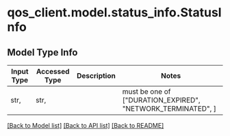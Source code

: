 # qos_client.model.status_info.StatusInfo

## Model Type Info
Input Type | Accessed Type | Description | Notes
------------ | ------------- | ------------- | -------------
str,  | str,  |  | must be one of ["DURATION_EXPIRED", "NETWORK_TERMINATED", ] 

[[Back to Model list]](../../README.md#documentation-for-models) [[Back to API list]](../../README.md#documentation-for-api-endpoints) [[Back to README]](../../README.md)

